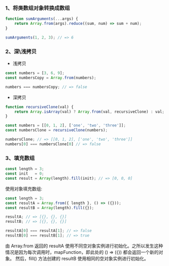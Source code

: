 
### 1、将类数组对象转换成数组
```js
function sumArguments(...args) {
    return Array.from(args).reduce((sum, num) => sum + num);
}

sumArguments(1, 2, 3); // => 6
```

### 2、深\浅拷贝
- 浅拷贝
```js
const numbers = [3, 6, 9];
const numbersCopy = Array.from(numbers);

numbers === numbersCopy; // => false
```
- 深拷贝
```js
function recursiveClone(val) {
    return Array.isArray(val) ? Array.from(val, recursiveClone) : val;
}

const numbers = [[0, 1, 2], ['one', 'two', 'three']];
const numbersClone = recursiveClone(numbers);

numbersClone; // => [[0, 1, 2], ['one', 'two', 'three']]
numbers[0] === numbersClone[0] // => false
```
### 3、填充数组

```js
const length = 3;
const init   = 0;
const result = Array(length).fill(init); // => [0, 0, 0]
```
使用对象填充数组:

```js
const length = 3;
const resultA = Array.from({ length }, () => ({}));
const resultB = Array(length).fill({});

resultA; // => [{}, {}, {}]
resultB; // => [{}, {}, {}]

resultA[0] === resultA[1]; // => false
resultB[0] === resultB[1]; // => true
```
由 Array.from 返回的 resultA 使用不同空对象实例进行初始化。之所以发生这种情况是因为每次调用时，mapFunction，即此处的 () => ({}) 都会返回一个新的对象。
然后，fill() 方法创建的 resultB 使用相同的空对象实例进行初始化。
